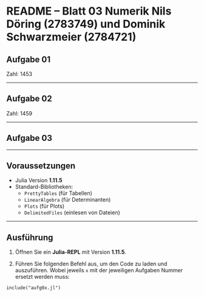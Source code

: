 
# README – Blatt 03 Numerik Nils Döring (2783749) und Dominik Schwarzmeier (2784721)


## Aufgabe 01

Zahl: 1453

---

## Aufgabe 02

Zahl: 1459

---

## Aufgabe 03



---

## Voraussetzungen

- Julia Version **1.11.5**
- Standard-Bibliotheken:
  - `PrettyTables` (für Tabellen)
  - `LinearAlgebra` (für Determinanten)
  - `Plots` (für Plots)
  - `DelimitedFiles` (einlesen von Dateien)
  
---

## Ausführung

1. Öffnen Sie ein **Julia-REPL** mit Version **1.11.5**.

2. Führen Sie folgenden Befehl aus, um den Code zu laden und auszuführen. Wobei jeweils `x` mit der jeweiligen Aufgaben Nummer ersetzt werden muss:

```
include("aufg0x.jl")
```